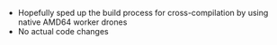 - Hopefully sped up the build process for cross-compilation by using native AMD64 worker drones
- No actual code changes
